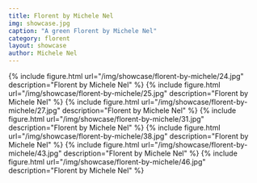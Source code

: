 ```yaml
---
title: Florent by Michele Nel
img: showcase.jpg
caption: "A green Florent by Michele Nel"
category: florent
layout: showcase
author: Michele Nel
---
```

{% include figure.html url="/img/showcase/florent-by-michele/24.jpg" description="Florent by Michele Nel" %}
{% include figure.html url="/img/showcase/florent-by-michele/25.jpg" description="Florent by Michele Nel" %}
{% include figure.html url="/img/showcase/florent-by-michele/27.jpg" description="Florent by Michele Nel" %}
{% include figure.html url="/img/showcase/florent-by-michele/31.jpg" description="Florent by Michele Nel" %}
{% include figure.html url="/img/showcase/florent-by-michele/38.jpg" description="Florent by Michele Nel" %}
{% include figure.html url="/img/showcase/florent-by-michele/43.jpg" description="Florent by Michele Nel" %}
{% include figure.html url="/img/showcase/florent-by-michele/46.jpg" description="Florent by Michele Nel" %}

